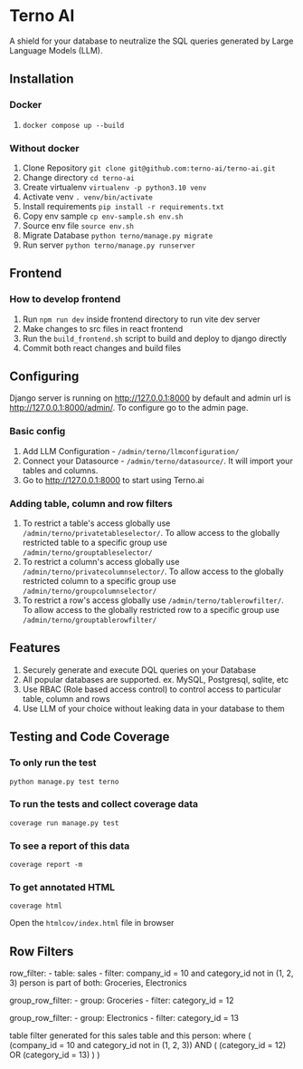 # Terno AI

A shield for your database to neutralize the SQL queries generated by Large Language Models (LLM).

## Installation

### Docker
1. `docker compose up --build`

### Without docker
1. Clone Repository `git clone git@github.com:terno-ai/terno-ai.git`
2. Change directory `cd terno-ai`
3. Create virtualenv `virtualenv -p python3.10 venv`
4. Activate venv `. venv/bin/activate`
5. Install requirements `pip install -r requirements.txt`
6. Copy env sample `cp env-sample.sh env.sh`
7. Source env file `source env.sh`
8. Migrate Database `python terno/manage.py migrate`
9. Run server `python terno/manage.py runserver`

## Frontend
### How to develop frontend
1. Run `npm run dev` inside frontend directory to run vite dev server
2. Make changes to src files in react frontend
3. Run the `build_frontend.sh` script to build and deploy to django directly
4. Commit both react changes and build files

## Configuring
Django server is running on http://127.0.0.1:8000 by default and admin url is http://127.0.0.1:8000/admin/. To configure go to the admin page.

### Basic config
1. Add LLM Configuration - `/admin/terno/llmconfiguration/`
2. Connect your Datasource - `/admin/terno/datasource/`. It will import your tables and columns.
3. Go to http://127.0.0.1:8000 to start using Terno.ai

### Adding table, column and row filters
1. To restrict a table's access globally use `/admin/terno/privatetableselector/`. To allow access to the globally restricted table to a specific group use `/admin/terno/grouptableselector/`
2. To restrict a column's access globally use `/admin/terno/privatecolumnselector/`. To allow access to the globally restricted column to a specific group use `/admin/terno/groupcolumnselector/`
3. To restrict a row's access globally use `/admin/terno/tablerowfilter/`. To allow access to the globally restricted row to a specific group use `/admin/terno/grouptablerowfilter/`


## Features
1. Securely generate and execute DQL queries on your Database
2. All popular databases are supported. ex. MySQL, Postgresql, sqlite, etc
3. Use RBAC (Role based access control) to control access to particular table, column and rows
4. Use LLM of your choice without leaking data in your database to them


## Testing and Code Coverage

### To only run the test
`python manage.py test terno`

### To run the tests and collect coverage data
`coverage run manage.py test`

### To see a report of this data
`coverage report -m`

### To get annotated HTML
`coverage html`

Open the `htmlcov/index.html` file in browser

## Row Filters
row_filter:
    - table: sales
    - filter: company_id = 10 and category_id not in (1, 2, 3)
person is part of both: Groceries, Electronics

group_row_filter:
    - group: Groceries
    - filter: category_id = 12

group_row_filter:
    - group: Electronics
    - filter: category_id = 13

table filter generated for this sales table and this person:
    where (
    (company_id = 10 and category_id not in (1, 2, 3))
    AND (
            (category_id = 12)
            OR 
            (category_id = 13)
        )
    )
